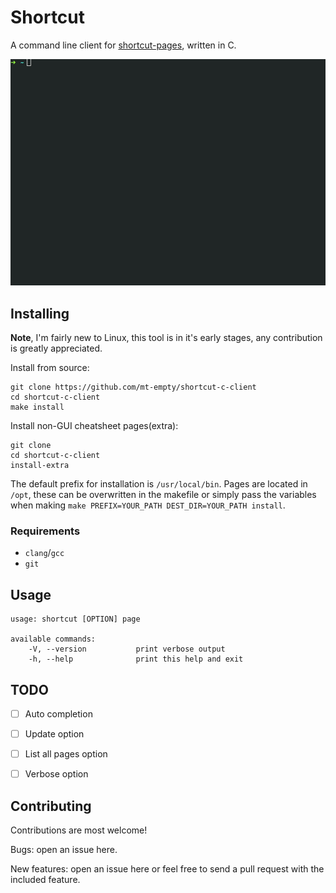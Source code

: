 # Shortcut

A command line client for [shortcut-pages](https://github.com/mt-empty/shortcut-pages), written in C.

![](/shortcut.gif)


## Installing
**Note**, I'm fairly new to Linux, this tool is in it's early stages, any contribution is greatly appreciated.

Install from source:
```
git clone https://github.com/mt-empty/shortcut-c-client
cd shortcut-c-client
make install
```

Install non-GUI cheatsheet pages(extra):
```
git clone 
cd shortcut-c-client
install-extra
```

The default prefix for installation is `/usr/local/bin`. Pages are located in `/opt`, these can be overwritten in the makefile or simply pass the variables when making `make PREFIX=YOUR_PATH DEST_DIR=YOUR_PATH install`.


### Requirements

* `clang`/`gcc`
* `git`


## Usage

```
usage: shortcut [OPTION] page

available commands:
    -V, --version           print verbose output
    -h, --help              print this help and exit
```


## TODO
* [ ] Auto completion
* [ ] Update option
* [ ] List all pages option
* [ ] Verbose option


## Contributing

Contributions are most welcome!

Bugs: open an issue here.

New features: open an issue here or feel free to send a pull request with the included feature.
